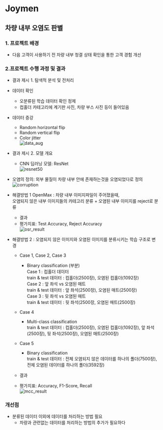 # Joymen

## 차량 내부 오염도 판별

### 1. 프로젝트 배경
- 다음 고객이 사용하기 전 차량 내부 청결 상태 확인을 통한 고객 경험 개선

### 2.프로젝트 수행 과정 및 결과
- 결과 제시 1.  탐색적 분석 및 전처리
- 데이터 확인
  - 오분류된 학습 데이터 확인 정제
  - 컵홀더 카테고리에 계기판 사진, 차량 부스 사진 등이 들어있음
- 데이터 증강
   - Random horizontal flip
   - Random vertical flip
   - Color jitter<br>
  ![data_aug](https://user-images.githubusercontent.com/107394778/231439132-fa1afb9b-20c2-4ada-b26f-8e881d954c55.png)
   
- 결과 제시 2.  모델 개요
    - CNN 딥러닝 모델: ResNet<br>
    ![resnet50](https://user-images.githubusercontent.com/107394778/231436774-9010bdb8-197f-497e-8b8b-61b73fdb9102.png)

- 오염의 정의:  외부 물질이 차량 내부 안에 존재하는것을 오염되었다로 정의<br>
  ![corruption](https://user-images.githubusercontent.com/107394778/231437839-c4cd549d-177c-44bb-b419-bb7dfedcaf4b.png)

- 해결방법 1 OpenMax : 차량 내부 이미지파일이 주어졌을때,<br>
  오염되지 않은 내부 이미지들의 카테고리 분류 + 오염된 내부 이미지를 reject로 분류
    - 결과
    - 평가지표: Test Accuracy, Reject Accuracy<br>
    ![osr_result](https://user-images.githubusercontent.com/107394778/231436922-63876dc6-d030-496a-8b15-58e9c76aba93.jpg)

- 해결방법 2  : 오염되지 않은 이미지와 오염된 이미지를 분류시키는 학습 구조로 변경

    - Case 1, Case 2, Case 3
         - Binary classification (부분) <br>
           Case 1 : 컵홀더 데이터 <br>
           train & test 데이터 : 컵홀더(2500장), 오염된 컵홀더(1092장)<br>
           Case 2 : 앞 좌석 vs 오염된 매트<br>
           train & test 데이터 : 앞 좌석(2500장), 오염된 매트(2500장)<br>
           Case 3 : 뒷 좌석 vs 오염된 매트<br>
           train & test 데이터 : 뒷 좌석(2500장, 오염된 매트(2500장)<br>

    - Case 4
        - Multi-class classification <br>
          train & test 데이터 : 컵홀더(2500장), 오염된 컵홀더(1092장), 앞 좌석(2500장), 뒷 좌석(2500장), 오염된 매트(2500장)

    - Case 5
        - Binary classification <br>
          train & test 데이터 : 전체 오염되지 않은 데이터를 하나의 폴더(7500장), 전체 오염된 데이터를 하나의 폴더(3592장)
    - 결과
    - 평가지표:  Accuracy, F1-Score, Recall<br>
    ![mcc_result](https://user-images.githubusercontent.com/107394778/231436986-1e882315-c314-4211-a6a5-a6b528e6ddd1.jpg)

### 개선점
- 분류된 데이터 이외에 데이터를 처리하는 방법 필요
  - 차량과 관련없는 데이터를 처리하는 방법의 추가가 필요하다